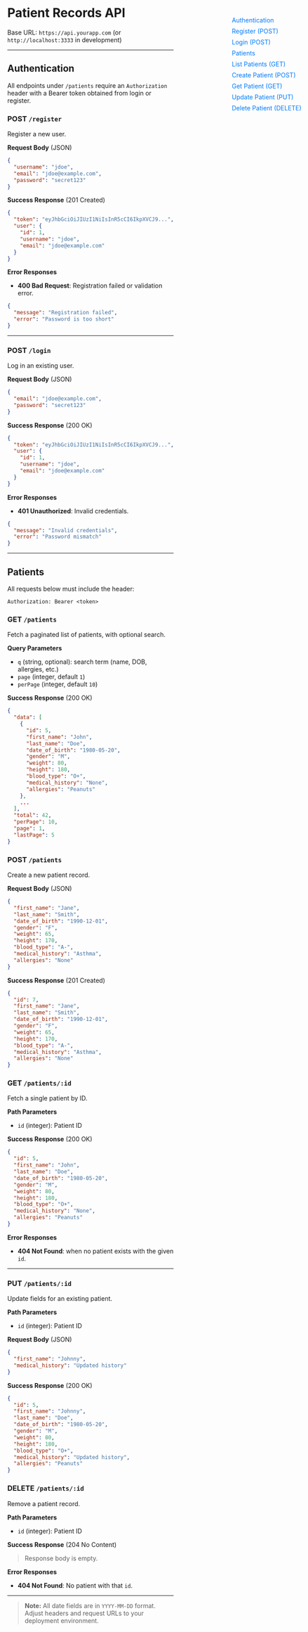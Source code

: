 <style>
/* Sidebar nav styling */
.docs-container { display: flex; }
.docs-content { flex: 1; padding-right: 220px; }
.docs-sidebar { position: fixed; top: 100px; right: 20px; width: 200px; }
.docs-sidebar ul { list-style: none; padding: 0; }
.docs-sidebar li { margin-bottom: 0.5rem; }
.docs-sidebar a { text-decoration: none; color: #007bff; }
.docs-sidebar a:hover { text-decoration: underline; }
@media (max-width: 768px) {
  .docs-sidebar { display: none; }
  .docs-content { padding-right: 0; }
}
</style>

<div class="docs-container">

  <div class="docs-content">

# Patient Records API

Base URL: `https://api.yourapp.com` (or `http://localhost:3333` in development)

---

<a id="authentication"></a>

## Authentication

All endpoints under `/patients` require an `Authorization` header with a Bearer token obtained from login or register.

<a id="post-register"></a>

### POST `/register`

Register a new user.

**Request Body** (JSON)

```json
{
  "username": "jdoe",
  "email": "jdoe@example.com",
  "password": "secret123"
}
```

**Success Response** (201 Created)

```json
{
  "token": "eyJhbGciOiJIUzI1NiIsInR5cCI6IkpXVCJ9...",
  "user": {
    "id": 1,
    "username": "jdoe",
    "email": "jdoe@example.com"
  }
}
```

**Error Responses**

- **400 Bad Request**: Registration failed or validation error.

```json
{
  "message": "Registration failed",
  "error": "Password is too short"
}
```

---

<a id="post-login"></a>

### POST `/login`

Log in an existing user.

**Request Body** (JSON)

```json
{
  "email": "jdoe@example.com",
  "password": "secret123"
}
```

**Success Response** (200 OK)

```json
{
  "token": "eyJhbGciOiJIUzI1NiIsInR5cCI6IkpXVCJ9...",
  "user": {
    "id": 1,
    "username": "jdoe",
    "email": "jdoe@example.com"
  }
}
```

**Error Responses**

- **401 Unauthorized**: Invalid credentials.

```json
{
  "message": "Invalid credentials",
  "error": "Password mismatch"
}
```

---

<a id="patients"></a>

## Patients

All requests below must include the header:

```
Authorization: Bearer <token>
```

<a id="get-patients"></a>

### GET `/patients`

Fetch a paginated list of patients, with optional search.

**Query Parameters**

- `q` (string, optional): search term (name, DOB, allergies, etc.)
- `page` (integer, default `1`)
- `perPage` (integer, default `10`)

**Success Response** (200 OK)

```json
{
  "data": [
    {
      "id": 5,
      "first_name": "John",
      "last_name": "Doe",
      "date_of_birth": "1980-05-20",
      "gender": "M",
      "weight": 80,
      "height": 180,
      "blood_type": "O+",
      "medical_history": "None",
      "allergies": "Peanuts"
    },
    ...
  ],
  "total": 42,
  "perPage": 10,
  "page": 1,
  "lastPage": 5
}
```

<a id="post-patients"></a>

### POST `/patients`

Create a new patient record.

**Request Body** (JSON)

```json
{
  "first_name": "Jane",
  "last_name": "Smith",
  "date_of_birth": "1990-12-01",
  "gender": "F",
  "weight": 65,
  "height": 170,
  "blood_type": "A-",
  "medical_history": "Asthma",
  "allergies": "None"
}
```

**Success Response** (201 Created)

```json
{
  "id": 7,
  "first_name": "Jane",
  "last_name": "Smith",
  "date_of_birth": "1990-12-01",
  "gender": "F",
  "weight": 65,
  "height": 170,
  "blood_type": "A-",
  "medical_history": "Asthma",
  "allergies": "None"
}
```

<a id="get-patientsid"></a>

### GET `/patients/:id`

Fetch a single patient by ID.

**Path Parameters**

- `id` (integer): Patient ID

**Success Response** (200 OK)

```json
{
  "id": 5,
  "first_name": "John",
  "last_name": "Doe",
  "date_of_birth": "1980-05-20",
  "gender": "M",
  "weight": 80,
  "height": 180,
  "blood_type": "O+",
  "medical_history": "None",
  "allergies": "Peanuts"
}
```

**Error Responses**

- **404 Not Found**: when no patient exists with the given `id`.

---

<a id="put-patientsid"></a>

### PUT `/patients/:id`

Update fields for an existing patient.

**Path Parameters**

- `id` (integer): Patient ID

**Request Body** (JSON)

```json
{
  "first_name": "Johnny",
  "medical_history": "Updated history"
}
```

**Success Response** (200 OK)

```json
{
  "id": 5,
  "first_name": "Johnny",
  "last_name": "Doe",
  "date_of_birth": "1980-05-20",
  "gender": "M",
  "weight": 80,
  "height": 180,
  "blood_type": "O+",
  "medical_history": "Updated history",
  "allergies": "Peanuts"
}
```

<a id="delete-patientsid"></a>

### DELETE `/patients/:id`

Remove a patient record.

**Path Parameters**

- `id` (integer): Patient ID

**Success Response** (204 No Content)

> Response body is empty.

**Error Responses**

- **404 Not Found**: No patient with that `id`.

---

> **Note:** All date fields are in `YYYY-MM-DD` format. Adjust headers and request URLs to your deployment environment.

  </div>

  <nav class="docs-sidebar">
    <ul>
      <li><a href="#authentication">Authentication</a></li>
      <li><a href="#post-register">Register (POST)</a></li>
      <li><a href="#post-login">Login (POST)</a></li>
      <li><a href="#patients">Patients</a></li>
      <li><a href="#get-patients">List Patients (GET)</a></li>
      <li><a href="#post-patients">Create Patient (POST)</a></li>
      <li><a href="#get-patientsid">Get Patient (GET)</a></li>
      <li><a href="#put-patientsid">Update Patient (PUT)</a></li>
      <li><a href="#delete-patientsid">Delete Patient (DELETE)</a></li>
    </ul>
  </nav>

</div>
